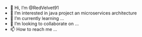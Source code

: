 - 👋 Hi, I’m @RedVelvet91
- 👀 I’m interested in java project an microservices architecture
- 🌱 I’m currently learning ...
- 💞️ I’m looking to collaborate on ...
- 📫 How to reach me ...

<!---
RedVelvet91/RedVelvet91 is a ✨ special ✨ repository because its `README.md` (this file) appears on your GitHub profile.
You can click the Preview link to take a look at your changes.
--->
